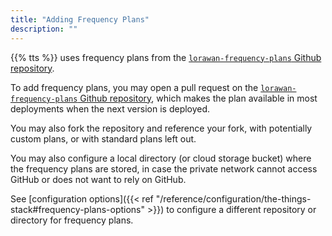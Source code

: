 ```yaml
---
title: "Adding Frequency Plans"
description: ""
---
```


{{% tts %}} uses frequency plans from the [`lorawan-frequency-plans` Github repository](https://github.com/TheThingsNetwork/lorawan-frequency-plans/).

To add frequency plans, you may open a pull request on the [`lorawan-frequency-plans` Github repository](https://github.com/TheThingsNetwork/lorawan-frequency-plans/), which makes the plan available in most deployments when the next version is deployed.

You may also fork the repository and reference your fork, with potentially custom plans, or with standard plans left out.

You may also configure a local directory (or cloud storage bucket) where the frequency plans are stored, in case the private network cannot access GitHub or does not want to rely on GitHub.

See [configuration options]({{< ref "/reference/configuration/the-things-stack#frequency-plans-options" >}}) to configure a different repository or directory for frequency plans.
